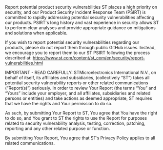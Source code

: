 Report potential product security vulnerabilities
ST places a high priority on security, and our Product Security Incident Response Team (PSIRT) is committed to rapidly addressing potential security vulnerabilities affecting our products. PSIRT's long history and vast experience in security allows ST to perform clear analyses and provide appropriate guidance on mitigations and solutions when applicable.

If you wish to report potential security vulnerabilities regarding our products, please do not report them through public GitHub issues. Instead, we encourage you to report them to our ST PSIRT following the process described at: https://www.st.com/content/st_com/en/security/report-vulnerabilities.html

IMPORTANT - READ CAREFULLY:
STMicroelectronics International N.V., on behalf of itself, its affiliates and subsidiaries, (collectively “ST”) takes all potential security vulnerability reports or other related communications (“Report(s)”) seriously. In order to review Your Report (the terms “You” and “Yours” include your employer, and all affiliates, subsidiaries and related persons or entities) and take actions as deemed appropriate, ST requires that we have the rights and Your permission to do so.

As such, by submitting Your Report to ST, You agree that You have the right to do so, and You grant to ST the rights to use the Report for purposes related to security vulnerability analysis, testing, correction, patching, reporting and any other related purpose or function.

By submitting Your Report, You agree that ST’s Privacy Policy applies to all related communications.